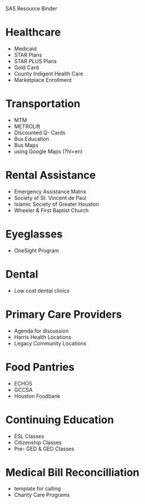 SAS Resource Binder

# Healthcare
- Medicaid
- STAR Plans
- STAR PLUS Plans
- Gold Card
- County Indigent Health Care
- Marketplace Enrollment

# Transportation
- MTM
- METROLift
- Discounted Q- Cards
- Bus Education
- Bus Maps
- using Google Maps (?hl=en)

# Rental Assistance
- Emergency Assistance Matrix
- Society of St. Vincent de Paul
- Islamic Society of Greater Houston
- Wheeler & First Baptist Church

# Eyeglasses
- OneSight Program

# Dental 
- Low cost dental clinics

# Primary Care Providers
- Agenda for discussion
- Harris Health Locations
- Legacy Community Locations

# Food Pantries
- ECHOS
- GCCSA
- Houston Foodbank

# Continuing Education
- ESL Classes
- Citizenship Classes
- Pre- GED & GED Classes

# Medical Bill Reconcilliation
- template for calling
- Charity Care Programs
